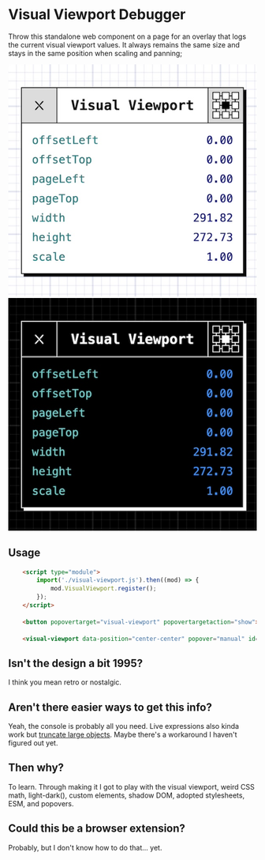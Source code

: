 # Visual Viewport Debugger

Throw this standalone web component on a page for an overlay that logs the current visual viewport values. It always remains the same size and stays in the same position when scaling and panning;

![Light mode screenshot of the component](./visual-viewport-debugger-light.jpg)
![Dark mode screenshot of the component](./visual-viewport-debugger-dark.jpg)


## Usage

```HTML
    <script type="module">
        import('./visual-viewport.js').then((mod) => {
            mod.VisualViewport.register();
        });
    </script>

    <button popovertarget="visual-viewport" popovertargetaction="show">Open Visual Viewport Tracker</button>

    <visual-viewport data-position="center-center" popover="manual" id="visual-viewport"></visual-viewport>
```

## Isn't the design a bit 1995?
I think you mean retro or nostalgic.

## Aren't there easier ways to get this info?
Yeah, the console is probably all you need. Live expressions also kinda work but [truncate large objects](https://issues.chromium.org/issues/359593396). Maybe there's a workaround I haven't figured out yet.

## Then why?
To learn. Through making it I got to play with the visual viewport, weird CSS math, light-dark(), custom elements, shadow DOM, adopted stylesheets, ESM, and popovers.

## Could this be a browser extension?
Probably, but I don't know how to do that... yet.